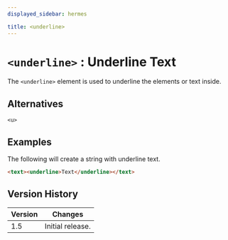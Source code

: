 ```yaml
---
displayed_sidebar: hermes

title: <underline>
---
```


# `<underline>` : Underline Text

The `<underline>` element is used to underline the elements or text inside.

## Alternatives

`<u>`

## Examples

The following will create a string with underline text.

```html
<text><underline>Text</underline></text>
```

## Version History

| Version | Changes |
|---------| ------- |
| 1.5     | Initial release. |